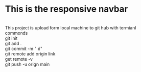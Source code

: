 # This is the responsive navbar
<br>
This project is upload form local machine to git hub
with termianl commonds
<br>
git init
<br>
git add .
<br>
git commit -m "  d"
<br>
git remote add origin link
<br>
get remote -v
<br>
git push -u orign main
<br>